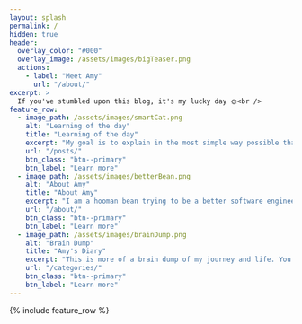 ```yaml
---
layout: splash
permalink: /
hidden: true
header:
  overlay_color: "#000"
  overlay_image: /assets/images/bigTeaser.png
  actions:
    - label: "Meet Amy"
      url: "/about/"
excerpt: >
  If you've stumbled upon this blog, it's my lucky day 🌞<br />
feature_row:
  - image_path: /assets/images/smartCat.png
    alt: "Learning of the day"
    title: "Learning of the day"
    excerpt: "My goal is to explain in the most simple way possible that even a cat could understand 🐱"
    url: "/posts/"
    btn_class: "btn--primary"
    btn_label: "Learn more"
  - image_path: /assets/images/betterBean.png
    alt: "About Amy"
    title: "About Amy"
    excerpt: "I am a hooman bean trying to be a better software engineer bean 🌱"
    url: "/about/"
    btn_class: "btn--primary"
    btn_label: "Learn more"
  - image_path: /assets/images/brainDump.png
    alt: "Brain Dump"
    title: "Amy's Diary"
    excerpt: "This is more of a brain dump of my journey and life. You can take a peek if you want to 🤫"
    url: "/categories/"
    btn_class: "btn--primary"
    btn_label: "Learn more"      
---
```


{% include feature_row %}

